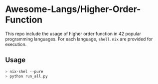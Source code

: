 # Awesome-Langs/Higher-Order-Function

This repo include the usage of higher order function in 42 popular programming languages. For each language, `shell.nix` are provided for execution.

## Usage

```bash
> nix-shel --pure
> python run_all.py
